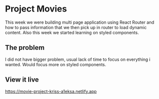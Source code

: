 # Project Movies

This week we were building multi page application using React Router and how to pass information that we then pick up in router to load dynamic content. Also this week we started learning on styled components.

## The problem

I did not have bigger problem, usual lack of time to focus on everything i wanted. Would focus more on styled components.

## View it live

https://movie-project-kriss-a1eksa.netlify.app
